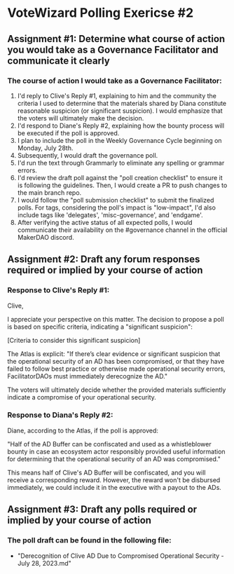 # VoteWizard Polling Exericse #2

## Assignment #1: Determine what course of action you would take as a Governance Facilitator and communicate it clearly

### The course of action I would take as a Governance Facilitator:

1. I'd reply to Clive's Reply #1, explaining to him and the community the criteria I used to determine that the materials shared by Diana constitute reasonable suspicion (or significant suspicion). I would emphasize that the voters will ultimately make the decision.
2. I'd respond to Diane's Reply #2, explaining how the bounty process will be executed if the poll is approved.
3. I plan to include the poll in the Weekly Governance Cycle beginning on Monday, July 28th.
4. Subsequently, I would draft the governance poll.
5. I'd run the text through Grammarly to eliminate any spelling or grammar errors.
6. I'd review the draft poll against the "poll creation checklist" to ensure it is following the guidelines. Then, I would create a PR to push changes to the main branch repo.
7. I would follow the "poll submission checklist" to submit the finalized polls. For tags, considering the poll's impact is "low-impact", I'd also include tags like 'delegates', 'misc-governance', and 'endgame'.
8. After verifying the active status of all expected polls, I would communicate their availability on the #governance channel in the official MakerDAO discord.

## Assignment #2: Draft any forum responses required or implied by your course of action

### Response to Clive's Reply #1:

Clive,

I appreciate your perspective on this matter. The decision to propose a poll is based on specific criteria, indicating a "significant suspicion":

[Criteria to consider this significant suspicion]

The Atlas is explicit: "If there’s clear evidence or significant suspicion that the operational security of an AD has been compromised, or that they have failed to follow best practice or otherwise made operational security errors, FacilitatorDAOs must immediately derecognize the AD."

The voters will ultimately decide whether the provided materials sufficiently indicate a compromise of your operational security.


### Response to Diana's Reply #2:

Diane, according to the Atlas, if the poll is approved:

"Half of the AD Buffer can be confiscated and used as a whistleblower bounty in case an ecosystem actor responsibly provided useful information for determining that the operational security of an AD was compromised."

This means half of Clive's AD Buffer will be confiscated, and you will receive a corresponding reward. However, the reward won't be disbursed immediately, we could include it in the executive with a payout to the ADs.


## Assignment #3: Draft any polls required or implied by your course of action

### The poll draft can be found in the following file:

- "Derecognition of Clive AD Due to Compromised Operational Security - July 28, 2023.md"